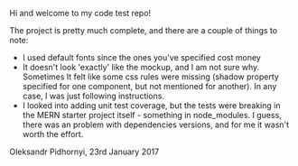 Hi and welcome to my code test repo!

The project is pretty much complete, and there are a couple of things to note:
* I used default fonts since the ones you've specified cost money
* It doesn't look 'exactly' like the mockup, and I am not sure why. Sometimes It felt like some css rules were missing (shadow property specified for one component, but not mentioned for another). In any case, I was just following instructions.
* I looked into adding unit test coverage, but the tests were breaking in the MERN starter project itself - something in node_modules. I guess, there was an problem with dependencies versions, and for me it wasn't worth the effort.


Oleksandr Pidhornyi, 23rd January 2017